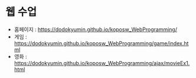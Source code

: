# 웹 수업

- 홈페이지 : https://dodokyumin.github.io/koposw_WebProgramming/
- 게임 : https://dodokyumin.github.io/koposw_WebProgramming/game/index.html
- 영화 : https://dodokyumin.github.io/koposw_WebProgramming/ajax/movieEx1.html
